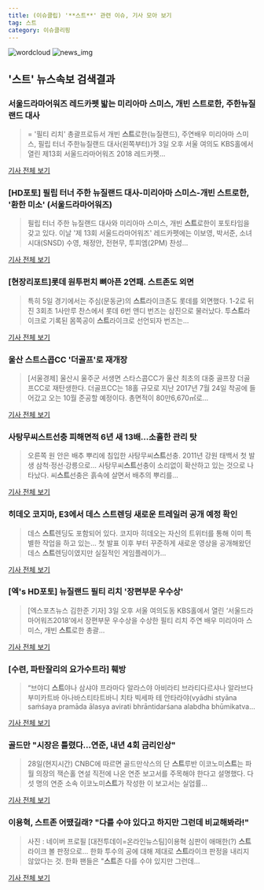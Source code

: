 ```yaml
---
title: (이슈클립) '**스트**' 관련 이슈, 기사 모아 보기
tag: 스트
category: 이슈클리핑
---
```

![wordcloud](https://s3.ap-northeast-2.amazonaws.com/lyrics101-wordcloud/2018-09-09-1536446894.png)
![news_img](https://user-images.githubusercontent.com/42597476/44507050-1206f400-a6e4-11e8-8d98-7ffbfebb353f.png)
## **'**스트**'** 뉴스속보 검색결과
### 서울드라마어워즈 레드카펫 밟는 미리아마 스미스, 개빈 **스트**로한, 주한뉴질랜드 대사

>= '필티 리치' 총괄프로듀서 개빈 **스트**로한(뉴질랜드), 주연배우 미리아마 스미스, 필립 터너 주한뉴질랜드 대사(왼쪽부터)가 3일 오후 서울 여의도 KBS홀에서 열린 제13회 서울드라마어워즈 2018 레드카펫...

<a href="http://www.newsis.com/view/?id=NISI20180903_0014431084" target="_blank">기사 전체 보기</a>

### [HD포토] 필립 터너 주한 뉴질랜드 대사-미리아마 스미스-개빈 **스트**로한, '환한 미소' (서울드라마어워즈)

>필립 터너 주한 뉴질랜드 대사와 미리아마 스미스, 개빈 **스트**로한이 포토타임을 갖고 있다.   이날 '제 13회 서울드라마어워즈' 레드카펫에는 이보영, 박서준, 소녀시대(SNSD) 수영, 채정안, 전현무, 투피엠(2PM) 찬성...

<a href="http://www.topstarnews.net/news/articleView.html?idxno=476250" target="_blank">기사 전체 보기</a>

### [현장리포트]롯데 원투펀치 뼈아픈 2연패. **스트**존도 외면

>특히 5일 경기에서는 주심(문동균)의 **스트**라이크존도 롯데를 외면했다. 1-2로 뒤진 3회초 1사만루 찬스에서 롯데 6번 앤디 번즈는 삼진으로 물러났다. 투**스트**라이크로 기록된 몸쪽공이 **스트**라이크로 선언되자 번즈는...

<a href="http://sports.chosun.com/news/ntype.htm?id=201809060100049010003650&servicedate=20180905" target="_blank">기사 전체 보기</a>

### 울산 **스트**스콥CC '더골프'로 재개장

>[서울경제] 울산시 울주군 서생면 스타스콥CC가 울산 최초의 대중 골프장 더골프CC로 재탄생한다. 더골프CC는 18홀 규모로 지난 2017년 7월 24일 착공에 들어갔고 오는 10월 준공할 예정이다. 총면적이 80만6,670㎡로...

<a href="http://www.sedaily.com/NewsView/1S4HCOW1W6" target="_blank">기사 전체 보기</a>

### 사탕무씨**스트**선충 피해면적 6년 새 13배…소홀한 관리 탓

>오른쪽 원 안은 배추 뿌리에 침입한 사탕무씨**스트**선충. 2011년 강원 태백서 첫 발생 삼척·정선·강릉으로... 사탕무씨**스트**선충이 소리없이 확산하고 있는 것으로 나타났다. 씨**스트**선충은 흙속에 살면서 배추의 뿌리를...

<a href="http://www.nongmin.com/article/ar_detail.htm?ar_id=289937" target="_blank">기사 전체 보기</a>

### 히데오 코지마, E3에서 데스 **스트**렌딩 새로운 트레일러 공개 예정 확인

>데스 **스트**렌딩도 포함되어 있다. 코지마 히데오는 자신의 트위터를 통해 이미 특별한 작업을 하고 있는... 첫 발표 이후 부터 꾸준하게 새로운 영상을 공개해왔던 데스 **스트**렌딩이였지만 실질적인 게임플레이가...

<a href="http://www.kbench.com/?q=node/187960" target="_blank">기사 전체 보기</a>

### [엑's HD포토] 뉴질랜드 필티 리치 '장편부문 우수상'

>[엑스포츠뉴스 김한준 기자] 3일 오후 서울 여의도동 KBS홀에서 열린 ‘서울드라마어워즈2018’에서 장편부문 우수상을 수상한 필티 리치 주연 배우 미리아마 스미스, 개빈 **스트**로한 총괄...

<a href="http://www.xportsnews.com/?ac=article_view&entry_id=1015054" target="_blank">기사 전체 보기</a>

### [수련, 파탄잘리의 요가수트라] 훼방

>“브야디 **스트**야나 삼샤야 프라마다 알라스야 아비라티 브라티다르샤나 알라브다 부미카트바 아나바스티타트바니 치타 빅세파 테 안타라야(vyādhi styāna saṁśaya pramāda ālasya avirati bhrāntidarśana alabdha bhūmikatva...

<a href="http://www.ajunews.com/view/20180902143320569" target="_blank">기사 전체 보기</a>

### 골드만 "시장은 틀렸다…연준, 내년 4회 금리인상"

>28일(현지시간) CNBC에 따르면 골드만삭스의 단 **스트**루반 이코노미**스트**는 파월 의장의 잭슨홀 연설 직전에 나온 연준 보고서를 주목해야 한다고 설명했다. 다섯 명의 연준 소속 이코노미**스트**가 작성한 이 보고서는 실업률...

<a href="http://news.einfomax.co.kr/news/articleView.html?idxno=3465322" target="_blank">기사 전체 보기</a>

### 이용혁, **스트**존 어땠길래? "다를 수야 있다고 하지만 그런데 비교해봐라!"

>사진 : 네이버 프로필 [대전투데이=온라인뉴스팀]이용혁 심판이 애매한(?) **스트**라이크 볼 판정으로... 한화 투수의 공에 대해 제대로 **스트**라이크 판정을 내리지 않았다는 것. 한화 팬들은 "**스트**존 다를 수야 있지만 그런데...

<a href="http://www.daejeontoday.com/news/articleView.html?idxno=497566" target="_blank">기사 전체 보기</a>



